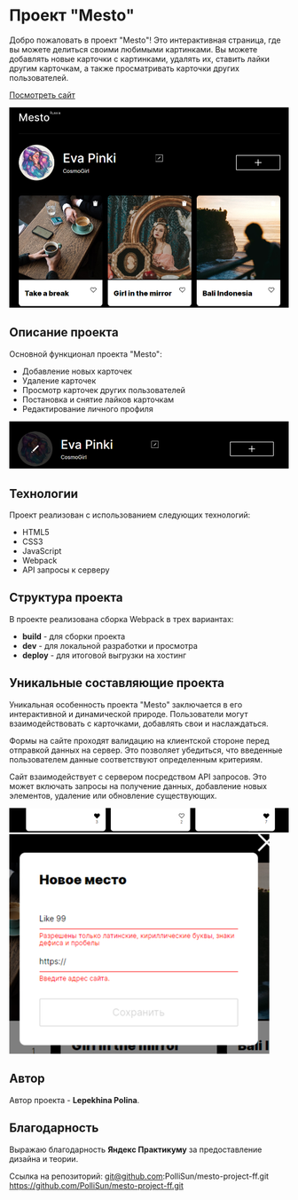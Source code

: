 # Проект "Mesto"

Добро пожаловать в проект "Mesto"! Это интерактивная страница, где вы можете делиться своими любимыми картинками. Вы можете добавлять новые карточки с картинками, удалять их, ставить лайки другим карточкам, а также просматривать карточки других пользователей.

[Посмотреть сайт](https://pollisun.github.io/mesto-project-ff/)

![Основной контент](screenshot_maincontent.png)


## Описание проекта

Основной функционал проекта "Mesto":

- Добавление новых карточек 
- Удаление карточек
- Просмотр карточек других пользователей
- Постановка и снятие лайков карточкам
- Редактирование личного профиля

![Шапка сайта](screenshot_siteheader.png)

## Технологии

Проект реализован с использованием следующих технологий:

- HTML5
- CSS3
- JavaScript 
- Webpack
- API запросы к серверу

## Структура проекта

В проекте реализована сборка Webpack в трех вариантах:

- **build** - для сборки проекта
- **dev** - для локальной разработки и просмотра
- **deploy** - для итоговой выгрузки на хостинг

## Уникальные составляющие проекта
Уникальная особенность проекта "Mesto" заключается в его интерактивной и динамической природе. Пользователи могут взаимодействовать с карточками, добавлять свои и наслаждаться.

Формы на сайте проходят валидацию на клиентской стороне перед отправкой данных на сервер. Это позволяет убедиться, что введенные пользователем данные соответствуют определенным критериям.

Сайт взаимодействует с сервером посредством API запросов. Это может включать запросы на получение данных, добавление новых элементов, удаление или обновление существующих.

![Отображение лайков](screenshot_likes.png)
![Окно валидации](screenshot_validation.png)

## Автор

Автор проекта - **Lepekhina Polina**.

## Благодарность

Выражаю благодарность **Яндекс Практикуму** за предоставление дизайна и теории.

Ссылка на репозиторий:
git@github.com:PolliSun/mesto-project-ff.git
https://github.com/PolliSun/mesto-project-ff.git
